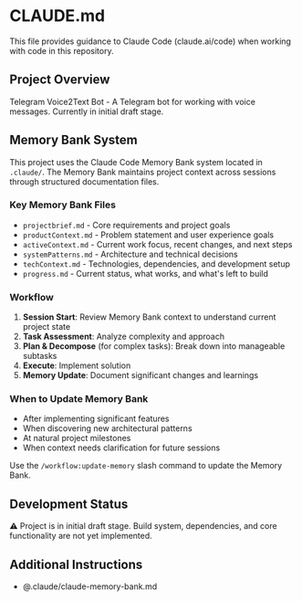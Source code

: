 # CLAUDE.md

This file provides guidance to Claude Code (claude.ai/code) when working with code in this repository.

## Project Overview

Telegram Voice2Text Bot - A Telegram bot for working with voice messages. Currently in initial draft stage.

## Memory Bank System

This project uses the Claude Code Memory Bank system located in `.claude/`. The Memory Bank maintains project context across sessions through structured documentation files.

### Key Memory Bank Files

- `projectbrief.md` - Core requirements and project goals
- `productContext.md` - Problem statement and user experience goals
- `activeContext.md` - Current work focus, recent changes, and next steps
- `systemPatterns.md` - Architecture and technical decisions
- `techContext.md` - Technologies, dependencies, and development setup
- `progress.md` - Current status, what works, and what's left to build

### Workflow

1. **Session Start**: Review Memory Bank context to understand current project state
2. **Task Assessment**: Analyze complexity and approach
3. **Plan & Decompose** (for complex tasks): Break down into manageable subtasks
4. **Execute**: Implement solution
5. **Memory Update**: Document significant changes and learnings

### When to Update Memory Bank

- After implementing significant features
- When discovering new architectural patterns
- At natural project milestones
- When context needs clarification for future sessions

Use the `/workflow:update-memory` slash command to update the Memory Bank.

## Development Status

⚠️ Project is in initial draft stage. Build system, dependencies, and core functionality are not yet implemented.

## Additional Instructions
- @.claude/claude-memory-bank.md